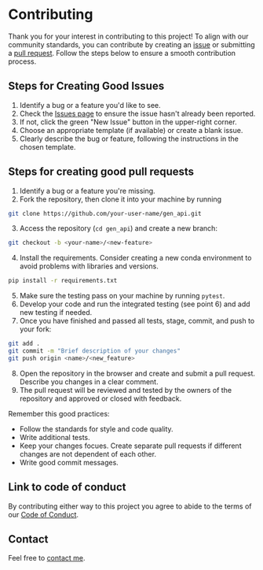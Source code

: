 # Contributing
Thank you for your interest in contributing to this project! To align with our community standards, you can contribute by creating an [issue](#steps-for-creating-good-issues) or submitting a [pull request](#steps-for-creating-good-pull-requests). Follow the steps below to ensure a smooth contribution process.

## Steps for Creating Good Issues

1. Identify a bug or a feature you'd like to see.
2. Check the [Issues page](https://github.com/joanalnu/gen_api/issues/) to ensure the issue hasn't already been reported.
3. If not, click the green "New Issue" button in the upper-right corner.
4. Choose an appropriate template (if available) or create a blank issue.
5. Clearly describe the bug or feature, following the instructions in the chosen template.

## Steps for creating good pull requests
1. Identify a bug or a feature you're missing.
2. Fork the repository, then clone it into your machine by running
  ```bash
  git clone https://github.com/your-user-name/gen_api.git
  ```
3. Access the repository (```cd gen_api```) and create a new branch:
  ```bash
  git checkout -b <your-name>/<new-feature>
  ```
4. Install the requirements. Consider creating a new conda environment to avoid problems with libraries and versions.
  ```bash
  pip install -r requirements.txt
  ```
5. Make sure the testing pass on your machine by running `pytest`.
6. Develop your code and run the integrated testing (see point 6) and add new testing if needed.
7. Once you have finished and passed all tests, stage, commit, and push to your fork:
  ```bash
  git add .
  git commit -m "Brief description of your changes"
  git push origin <name>/<new_feature>
  ```
8. Open the repository in the browser and create and submit a pull request. Describe you changes in a clear comment.
9. The pull request will be reviewed and tested by the owners of the repository and approved or closed with feedback.

Remember this good practices:
- Follow the standards for style and code quality.
- Write additional tests.
- Keep your changes focues. Create separate pull requests if different changes are not dependent of each other.
- Write good commit messages.

## Link to code of conduct
By contributing either way to this project you agree to abide to the terms of our [Code of Conduct](https://github.com/joanalnu/gen_api/CODE_OF_CONDUCT.md).

## Contact
Feel free to [contact me](mailto:joanalnu@outlook.com).
